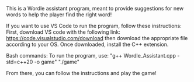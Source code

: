 This is a Wordle assistant program, meant to provide suggestions for new words to help the player find the right word!



If you want to use VS Code to run the program, follow these instructions:
First, download VS code with the following link: https://code.visualstudio.com/download then download the appropriate file according to your OS.
Once downloaded, install the C++ extension.

Bash commands:
To run the program, use:
"g++ Wordle_Assistant.cpp -std=c++20 -o game"
"./game"

From there, you can follow the instructions and play the game!
